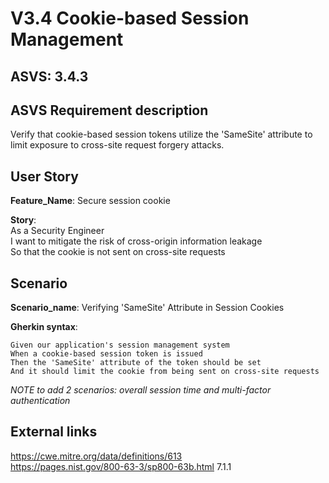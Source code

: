 # V3.4 Cookie-based Session Management

## ASVS: 3.4.3

## ASVS Requirement description
Verify that cookie-based session tokens utilize the 'SameSite'
attribute to limit exposure to cross-site request forgery
attacks.

## User Story

**Feature_Name**: Secure session cookie

**Story**:\
As a Security Engineer\
I want to mitigate the risk of cross-origin information leakage\
So that the cookie is not sent on cross-site requests

## Scenario

**Scenario_name**: Verifying 'SameSite' Attribute in Session Cookies

**Gherkin syntax**:

```gherkin
Given our application's session management system
When a cookie-based session token is issued
Then the 'SameSite' attribute of the token should be set
And it should limit the cookie from being sent on cross-site requests
```

_NOTE to add 2 scenarios: overall session time and multi-factor authentication_
## External links

<https://cwe.mitre.org/data/definitions/613> \
<https://pages.nist.gov/800-63-3/sp800-63b.html> 7.1.1